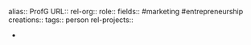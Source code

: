 alias:: ProfG
URL::
rel-org::
role::
fields:: #marketing #entrepreneurship 
creations:: 
tags:: person
rel-projects::


-